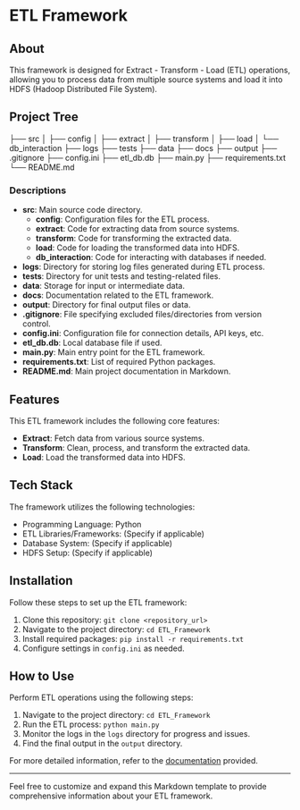# ETL Framework

## About
This framework is designed for Extract - Transform - Load (ETL) operations, allowing you to process data from multiple source systems and load it into HDFS (Hadoop Distributed File System).

## Project Tree
├── src
│ ├── config
│ ├── extract
│ ├── transform
│ ├── load
│ └── db_interaction
├── logs
├── tests
├── data
├── docs
├── output
├── .gitignore
├── config.ini
├── etl_db.db
├── main.py
├── requirements.txt
└── README.md

### Descriptions
- **src**: Main source code directory.
  - **config**: Configuration files for the ETL process.
  - **extract**: Code for extracting data from source systems.
  - **transform**: Code for transforming the extracted data.
  - **load**: Code for loading the transformed data into HDFS.
  - **db_interaction**: Code for interacting with databases if needed.
- **logs**: Directory for storing log files generated during ETL process.
- **tests**: Directory for unit tests and testing-related files.
- **data**: Storage for input or intermediate data.
- **docs**: Documentation related to the ETL framework.
- **output**: Directory for final output files or data.
- **.gitignore**: File specifying excluded files/directories from version control.
- **config.ini**: Configuration file for connection details, API keys, etc.
- **etl_db.db**: Local database file if used.
- **main.py**: Main entry point for the ETL framework.
- **requirements.txt**: List of required Python packages.
- **README.md**: Main project documentation in Markdown.

## Features
This ETL framework includes the following core features:
- **Extract**: Fetch data from various source systems.
- **Transform**: Clean, process, and transform the extracted data.
- **Load**: Load the transformed data into HDFS.

## Tech Stack
The framework utilizes the following technologies:
- Programming Language: Python
- ETL Libraries/Frameworks: (Specify if applicable)
- Database System: (Specify if applicable)
- HDFS Setup: (Specify if applicable)

## Installation
Follow these steps to set up the ETL framework:
1. Clone this repository: `git clone <repository_url>`
2. Navigate to the project directory: `cd ETL_Framework`
3. Install required packages: `pip install -r requirements.txt`
4. Configure settings in `config.ini` as needed.

## How to Use
Perform ETL operations using the following steps:
1. Navigate to the project directory: `cd ETL_Framework`
2. Run the ETL process: `python main.py`
3. Monitor the logs in the `logs` directory for progress and issues.
4. Find the final output in the `output` directory.

For more detailed information, refer to the [documentation](./docs) provided.

---

Feel free to customize and expand this Markdown template to provide comprehensive information about your ETL framework.
